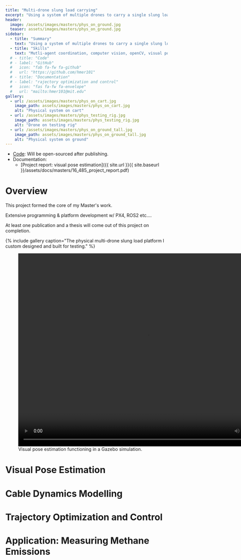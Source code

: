 ```yaml
---
title: "Multi-drone slung load carrying"
excerpt: "Using a system of multiple drones to carry a single slung load. Allows the carrying of heavier loads with more precise control over load pose."
header:
  image: /assets/images/masters/phys_on_ground.jpg
  teaser: assets/images/masters/phys_on_ground.jpg
sidebar:
  - title: "Summary"
    text: "Using a system of multiple drones to carry a single slung load. Allows the carrying of heavier loads with more precise control over load pose."
  - title: "Skills"
    text: "Mutli-agent coordination, computer vision, openCV, visual pose estimation, universal differential equations, machine learning, trajectory optimization, control, networking, ROS2, gazebo, PX4 autopilot, python, C++, julia, drake."
  # - title: "Code"
  # - label: "GitHub"
  #   icon: "fab fa-fw fa-github"
  #   url: "https://github.com/hmer101"
  # - title: "Documentation"
  # - label: "rajectory optimization and control"
  #   icon: "fas fa-fw fa-envelope"
  #   url: "mailto:hmer101@mit.edu"
gallery:
  - url: /assets/images/masters/phys_on_cart.jpg
    image_path: assets/images/masters/phys_on_cart.jpg
    alt: "Physical system on cart"
  - url: /assets/images/masters/phys_testing_rig.jpg
    image_path: assets/images/masters/phys_testing_rig.jpg
    alt: "Drone on testing rig"
  - url: /assets/images/masters/phys_on_ground_tall.jpg
    image_path: assets/images/masters/phys_on_ground_tall.jpg
    alt: "Physical system on ground"
---
```


- [Code](): Will be open-sourced after publishing.
- Documentation:
  - [Project report: visual pose estimation]({{ site.url }}{{ site.baseurl }}/assets/docs/masters/16_485_project_report.pdf)


# Overview





This project formed the core of my Master's work.

Extensive programming & platform development w/ PX4, ROS2 etc....

At least one publication and a thesis will come out of this project on completion.


{% include gallery caption="The physical multi-drone slung load platform I custom designed and built for testing." %}

<figure>
  <video width="800" height="600" controls>
    <source src="{{ site.url }}{{ site.baseurl }}/assets/images/masters/16.485_compiled_videos.mp4" type="video/mp4">
    Your browser does not support the video tag.
  </video>
    <figcaption>Visual pose estimation functioning in a Gazebo simulation.</figcaption>
</figure>


# Visual Pose Estimation


# Cable Dynamics Modelling


# Trajectory Optimization and Control


# Application: Measuring Methane Emissions